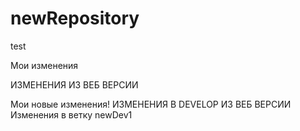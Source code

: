 # newRepository
test


Мои изменения


ИЗМЕНЕНИЯ ИЗ ВЕБ ВЕРСИИ


Мои новые изменения!
ИЗМЕНЕНИЯ В DEVELOP ИЗ ВЕБ ВЕРСИИ
Изменения в ветку newDev1
